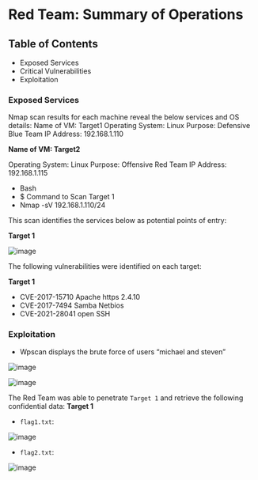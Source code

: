 # Red Team: Summary of Operations

## Table of Contents
- Exposed Services
- Critical Vulnerabilities
- Exploitation

### Exposed Services

Nmap scan results for each machine reveal the below services and OS details:
Name of VM: Target1
Operating System: Linux
Purpose: Defensive Blue Team
IP Address: 192.168.1.110

**Name of VM: Target2**

Operating System: Linux
Purpose: Offensive Red Team
IP Address: 192.168.1.115

-	Bash
-	$ Command to Scan Target 1
-	 Nmap -sV 192.168.1.110/24


This scan identifies the services below as potential points of entry:

**Target 1**

![image](https://user-images.githubusercontent.com/79764720/131806438-f6db7499-6e48-43e0-993e-f6d2bc40a084.png)

The following vulnerabilities were identified on each target:

**Target 1**

- CVE-2017-15710 Apache https 2.4.10
- CVE-2017-7494 Samba Netbios
- CVE-2021-28041 open SSH

### Exploitation
- Wpscan displays the brute force of users “michael and steven” 

![image](https://user-images.githubusercontent.com/79764720/131807553-7fc3b733-ac3f-4b48-81c8-7fbc5935e8f4.png)

![image](https://user-images.githubusercontent.com/79764720/131807714-c63d3416-fe1b-45c2-94cc-ecdde2194c76.png)


The Red Team was able to penetrate `Target 1` and retrieve the following confidential data:
**Target 1**
  - `flag1.txt`:

![image](https://user-images.githubusercontent.com/79764720/131807808-5c09af2f-6573-49d3-abac-3f5e350c9b5c.png)


  - `flag2.txt`: 

![image](https://user-images.githubusercontent.com/79764720/131807873-cd5b0212-cad9-42ee-bec9-1df9323322f1.png)

